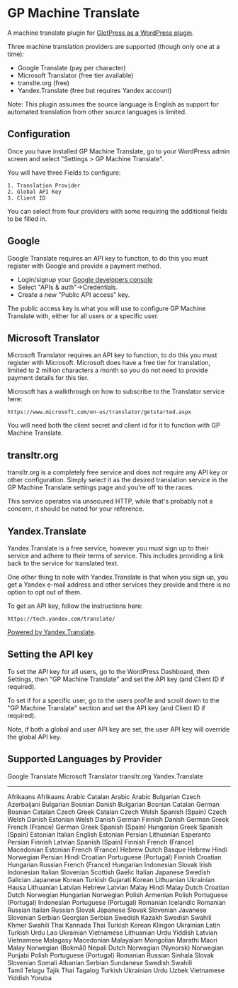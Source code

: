 # GP Machine Translate
A machine translate plugin for [GlotPress as a WordPress plugin](https://github.com/GlotPress/GlotPress-WP).

Three machine translation providers are supported (though only one at a time):

* Google Translate (pay per character)
* Microsoft Translator (free tier available)
* translte.org (free)
* Yandex.Translate (free but requires Yandex account)

Note: This plugin assumes the source language is English as support for automated translation from other source languages is limited.

## Configuration

Once you have installed GP Machine Translate, go to your WordPress admin screen and select "Settings > GP Machine Translate".

You will have three Fields to configure:

	1. Translation Provider
	2. Global API Key
	3. Client ID
	
You can select from four providers with some requiring the additional fields to be filled in.

## Google

Google Translate requires an API key to function, to do this you must register with Google and provide a payment method.

* Login/signup your [Google developers console](http://console.developer.google.com)
* Select "APIs & auth"->Credentials.
* Create a new "Public API access" key.

The public access key is what you will use to configure GP Machine Translate with, either for all users or a specific user.

## Microsoft Translator

Microsoft Translator requires an API key to function, to do this you must register with Microsoft.  Microsoft does have a free tier for translation, limited to 2 million characters a month so you do not need to provide payment details for this tier.

Microsoft has a walkthrough on how to subscribe to the Translator service here:

	https://www.microsoft.com/en-us/translator/getstarted.aspx
	
You will need both the client secret and client id for it to function with GP Machine Translate.

## transltr.org

transltr.org is a completely free service and does not require any API key or other configuration.  Simply select it as the desired translation service in the GP Machine Translate settings page and you're off to the races.

This service operates via unsecured HTTP, while that's probably not a concern, it should be noted for your reference.

## Yandex.Translate

Yandex.Translate is a free service, however you must sign up to their service and adhere to their terms of service.  This includes providing a link back to the service for translated text.

One other thing to note with Yandex.Translate is that when you sign up, you get a Yandex e-mail address and other services they provide and there is no option to opt out of them.

To get an API key, follow the instructions here:

	https://tech.yandex.com/translate/

[Powered by Yandex.Translate](http://translate.yandex.com/).

## Setting the API key

To set the API key for all users, go to the WordPress Dashboard, then Settings, then "GP Machine Translate" and set the API key (and Client ID if required).

To set if for a specific user, go to the users profile and scroll down to the "GP Machine Translate" section and set the API key (and Client ID if required).

Note, if both a global and user API key are set, the user API key will override the global API key.

## Supported Languages by Provider

Google Translate	Microsoft Translator	transltr.org	Yandex.Translate
----------------	--------------------	------------	----------------
Afrikaans			Afrikaans				Arabic			Catalan
Arabic				Arabic					Bulgarian		Czech
Azerbaijani			Bulgarian				Bosnian			Danish
Bulgarian			Bosnian					Catalan			German
Bosnian				Catalan					Czech			Greek
Catalan				Czech					Welsh			Spanish (Spain)
Czech				Welsh					Danish			Estonian
Welsh				Danish					German			Finnish
Danish				German					Greek			French (France)
German				Greek					Spanish (Spain)	Hungarian
Greek				Spanish (Spain)			Estonian		Italian
English				Estonian				Persian			Lithuanian
Esperanto			Persian					Finnish			Latvian
Spanish (Spain)		Finnish					French (France)	Macedonian
Estonian			French (France)			Hebrew			Dutch
Basque				Hebrew					Hindi			Norwegian
Persian				Hindi					Croatian		Portuguese (Portugal)
Finnish				Croatian				Hungarian		Russian
French (France)		Hungarian				Indonesian		Slovak
Irish				Indonesian				Italian			Slovenian
Scottish Gaelic		Italian					Japanese		Swedish
Galician			Japanese				Korean			Turkish
Gujarati			Korean					Lithuanian		Ukrainian
Hausa				Lithuanian				Latvian
Hebrew				Latvian					Malay
Hindi				Malay					Dutch
Croatian			Dutch					Norwegian
Hungarian			Norwegian				Polish
Armenian			Polish					Portuguese (Portugal)
Indonesian			Portuguese (Portugal)	Romanian
Icelandic			Romanian				Russian
Italian				Russian					Slovak
Japanese			Slovak					Slovenian
Javanese			Slovenian				Serbian
Georgian			Serbian					Swedish
Kazakh				Swedish					Swahili
Khmer				Swahili					Thai
Kannada				Thai					Turkish
Korean				Klingon					Ukrainian
Latin				Turkish					Urdu
Lao					Ukrainian				Vietnamese
Lithuanian			Urdu					Yiddish
Latvian				Vietnamese
Malagasy
Macedonian
Malayalam
Mongolian
Marathi
Maori
Malay
Norwegian (Bokmål)
Nepali
Dutch
Norwegian (Nynorsk)
Norwegian
Punjabi
Polish
Portuguese (Portugal)
Romanian
Russian
Sinhala
Slovak
Slovenian
Somali
Albanian
Serbian
Sundanese
Swedish
Swahili									
Tamil
Telugu
Tajik
Thai
Tagalog
Turkish
Ukrainian
Urdu
Uzbek
Vietnamese
Yiddish
Yoruba
